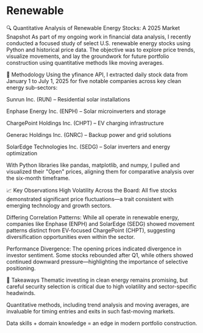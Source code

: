 # Renewable

🔍 Quantitative Analysis of Renewable Energy Stocks: A 2025 Market Snapshot
As part of my ongoing work in financial data analysis, I recently conducted a focused study of select U.S. renewable energy stocks using Python and historical price data. The objective was to explore price trends, visualize movements, and lay the groundwork for future portfolio construction using quantitative methods like moving averages.

🧪 Methodology
Using the yfinance API, I extracted daily stock data from January 1 to July 1, 2025 for five notable companies across key clean energy sub-sectors:

Sunrun Inc. (RUN) – Residential solar installations

Enphase Energy Inc. (ENPH) – Solar microinverters and storage

ChargePoint Holdings Inc. (CHPT) – EV charging infrastructure

Generac Holdings Inc. (GNRC) – Backup power and grid solutions

SolarEdge Technologies Inc. (SEDG) – Solar inverters and energy optimization

With Python libraries like pandas, matplotlib, and numpy, I pulled and visualized their "Open" prices, aligning them for comparative analysis over the six-month timeframe.

📈 Key Observations
High Volatility Across the Board: All five stocks demonstrated significant price fluctuations—a trait consistent with emerging technology and growth sectors.

Differing Correlation Patterns: While all operate in renewable energy, companies like Enphase (ENPH) and SolarEdge (SEDG) showed movement patterns distinct from EV-focused ChargePoint (CHPT), suggesting diversification opportunities even within the sector.

Performance Divergence: The opening prices indicated divergence in investor sentiment. Some stocks rebounded after Q1, while others showed continued downward pressure—highlighting the importance of selective positioning.

🧠 Takeaways
Thematic investing in clean energy remains promising, but careful security selection is critical due to high volatility and sector-specific headwinds.

Quantitative methods, including trend analysis and moving averages, are invaluable for timing entries and exits in such fast-moving markets.

Data skills + domain knowledge = an edge in modern portfolio construction.
